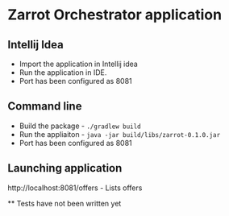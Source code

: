 # Zarrot Orchestrator application

## Intellij Idea
* Import the application in Intellij idea
* Run the application in IDE.
* Port has been configured as 8081

## Command line
* Build the package - `./gradlew build`
* Run the appliaiton - `java -jar build/libs/zarrot-0.1.0.jar`
* Port has been configured as 8081

## Launching application
http://localhost:8081/offers - Lists offers


** Tests have not been written yet
